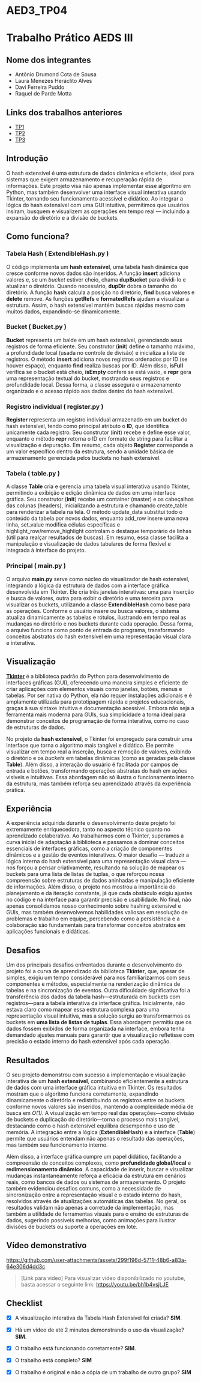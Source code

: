 # AED3_TP04
# Trabalho Prático AEDS III

## Nome dos integrantes

 - Antônio Drumond Cota de Sousa
 - Laura Menezes Heráclito Alves
 - Davi Ferreira Puddo
 - Raquel de Parde Motta
   
## Links dos trabalhos anteriores
- [TP1](https://github.com/AntonioDrumond/AED3_TP01/)
- [TP2](https://github.com/AntonioDrumond/AED3_TP02/)
- [TP3](https://github.com/davipuddo/AED3_TP03)

## Introdução

O hash extensível é uma estrutura de dados dinâmica e eficiente, ideal para sistemas que exigem armazenamento e recuperação rápida de informações. Este projeto visa não apenas implementar esse algoritmo em Python, mas também desenvolver uma interface visual interativa usando Tkinter, tornando seu funcionamento acessível e didático. Ao integrar a lógica do hash extensível com uma GUI intuitiva, permitimos que usuários insiram, busquem e visualizem as operações em tempo real — incluindo a expansão do diretório e a divisão de buckets.

## Como funciona?
### Tabela Hash ( ExtendibleHash.py )
O código implementa um **hash extensível**, uma tabela hash dinâmica que cresce conforme novos dados são inseridos. A função **insert** adiciona valores e, se um *bucket* estiver cheio, chama **dupBucket** para dividi-lo e atualizar o diretório. Quando necessário, **dupDir** dobra o tamanho do diretório. A função **hash** calcula a posição no diretório, **find** busca valores e **delete** remove. As funções **getRefs** e **formatedRefs** ajudam a visualizar a estrutura. Assim, o hash extensível mantém buscas rápidas mesmo com muitos dados, expandindo-se dinamicamente.

### Bucket ( Bucket.py )
**Bucket** representa um balde em um hash extensível, gerenciando seus registros de forma eficiente. Seu construtor (__init__) define o tamanho máximo, a profundidade local (usada no controle de divisão) e inicializa a lista de registros. O método **insert** adiciona novos registros ordenados por ID (se houver espaço), enquanto **find** realiza buscas por ID. Além disso, **isFull** verifica se o bucket está cheio, **isEmpty** confere se está vazio, e **__repr__** gera uma representação textual do bucket, mostrando seus registros e profundidade local. Dessa forma, a classe assegura o armazenamento organizado e o acesso rápido aos dados dentro do hash extensível.

### Registro individual ( register.py )
**Register** representa um registro individual armazenado em um bucket do hash extensível, tendo como principal atributo o **ID**, que identifica unicamente cada registro. Seu construtor (__init__) recebe e define esse valor, enquanto o método __repr__ retorna o ID em formato de string para facilitar a visualização e depuração. Em resumo, cada objeto **Register** corresponde a um valor específico dentro da estrutura, sendo a unidade básica de armazenamento gerenciada pelos buckets no hash extensível.

### Tabela ( table.py )
A classe **Table** cria e gerencia uma tabela visual interativa usando Tkinter, permitindo a exibição e edição dinâmica de dados em uma interface gráfica. Seu construtor (__init__) recebe um container (master) e os cabeçalhos das colunas (headers), inicializando a estrutura e chamando create_table para renderizar a tabela na tela. O método update_data substitui todo o conteúdo da tabela por novos dados, enquanto add_row insere uma nova linha, set_value modifica células específicas e highlight_row/remove_highlight controlam o destaque temporário de linhas (útil para realçar resultados de buscas). Em resumo, essa classe facilita a manipulação e visualização de dados tabulares de forma flexível e integrada à interface do projeto.

### Principal ( main.py )
O arquivo **main.py** serve como núcleo do visualizador de hash extensível, integrando a lógica da estrutura de dados com a interface gráfica desenvolvida em Tkinter. Ele cria três janelas interativas: uma para inserção e busca de valores, outra para exibir o diretório e uma terceira para visualizar os buckets, utilizando a classe **ExtendibleHash** como base para as operações. Conforme o usuário insere ou busca valores, o sistema atualiza dinamicamente as tabelas e rótulos, ilustrando em tempo real as mudanças no diretório e nos buckets durante cada operação. Dessa forma, o arquivo funciona como ponto de entrada do programa, transformando conceitos abstratos do hash extensível em uma representação visual clara e interativa.

## Visualização
[**Tkinter**](https://docs.python.org/pt-br/3.13/library/tkinter.html) é a biblioteca padrão do Python para desenvolvimento de interfaces gráficas (GUI), oferecendo uma maneira simples e eficiente de criar aplicações com elementos visuais como janelas, botões, menus e tabelas. Por ser nativa do Python, ela não requer instalações adicionais e é amplamente utilizada para prototipagem rápida e projetos educacionais, graças à sua sintaxe intuitiva e documentação acessível. Embora não seja a ferramenta mais moderna para GUIs, sua simplicidade a torna ideal para demonstrar conceitos de programação de forma interativa, como no caso de estruturas de dados.  

No projeto da **hash extensível**, o Tkinter foi empregado para construir uma interface que torna o algoritmo mais tangível e didático. Ele permite visualizar em tempo real a inserção, busca e remoção de valores, exibindo o diretório e os *buckets* em tabelas dinâmicas (como as geradas pela classe **Table**). Além disso, a interação do usuário é facilitada por campos de entrada e botões, transformando operações abstratas do hash em ações visíveis e intuitivas. Essa abordagem não só ilustra o funcionamento interno da estrutura, mas também reforça seu aprendizado através da experiência prática.

## Experiência

A experiência adquirida durante o desenvolvimento deste projeto foi extremamente enriquecedora, tanto no aspecto técnico quanto no aprendizado colaborativo. Ao trabalharmos com o Tkinter, superamos a curva inicial de adaptação à biblioteca e passamos a dominar conceitos essenciais de interfaces gráficas, como a criação de componentes dinâmicos e a gestão de eventos interativos. O maior desafio — traduzir a lógica interna do hash extensível para uma representação visual clara — nos forçou a pensar criativamente, resultando na solução de mapear os buckets para uma lista de listas de tuplas, o que reforçou nossa compreensão sobre estruturas de dados aninhadas e manipulação eficiente de informações. Além disso, o projeto nos mostrou a importância do planejamento e da iteração constante, já que cada obstáculo exigiu ajustes no código e na interface para garantir precisão e usabilidade. No final, não apenas consolidamos nosso conhecimento sobre hashing extensível e GUIs, mas também desenvolvemos habilidades valiosas em resolução de problemas e trabalho em equipe, percebendo como a persistência e a colaboração são fundamentais para transformar conceitos abstratos em aplicações funcionais e didáticas.

## Desafios

Um dos principais desafios enfrentados durante o desenvolvimento do projeto foi a curva de aprendizado da biblioteca **Tkinter**, que, apesar de simples, exigiu um tempo considerável para nos familiarizarmos com seus componentes e métodos, especialmente na renderização dinâmica de tabelas e na sincronização de eventos. Outra dificuldade significativa foi a transferência dos dados da tabela hash—estruturada em buckets com registros—para a tabela interativa da interface gráfica. Inicialmente, não estava claro como mapear essa estrutura complexa para uma representação visual intuitiva, mas a solução surgiu ao transformarmos os buckets em **uma lista de listas de tuplas**. Essa abordagem permitiu que os dados fossem exibidos de forma organizada na interface, embora tenha demandado ajustes manuais para garantir que a visualização refletisse com precisão o estado interno do hash extensível após cada operação. 


## Resultados

O seu projeto demonstrou com sucesso a implementação e visualização interativa de um **hash extensível**, combinando eficientemente a estrutura de dados com uma interface gráfica intuitiva em Tkinter. Os resultados mostram que o algoritmo funciona corretamente, expandindo dinamicamente o diretório e redistribuindo os registros entre os buckets conforme novos valores são inseridos, mantendo a complexidade média de busca em *O(1)*. A visualização em tempo real das operações—como divisão de buckets e duplicação do diretório—torna o processo mais tangível, destacando como o hash extensível equilibra desempenho e uso de memória. A integração entre a lógica (**ExtendibleHash**) e a interface (**Table**) permite que usuários entendam não apenas o resultado das operações, mas também seu funcionamento interno.  

Além disso, a interface gráfica cumpre um papel didático, facilitando a compreensão de conceitos complexos, como **profundidade global/local** e **redimensionamento dinâmico**. A capacidade de inserir, buscar e visualizar mudanças instantaneamente reforça a eficácia da estrutura em cenários reais, como bancos de dados ou sistemas de armazenamento. O projeto também evidenciou desafios comuns, como a necessidade de sincronização entre a representação visual e o estado interno do hash, resolvidos através de atualizações automáticas das tabelas. No geral, os resultados validam não apenas a corretude da implementação, mas também a utilidade de ferramentas visuais para o ensino de estruturas de dados, sugerindo possíveis melhorias, como animações para ilustrar divisões de buckets ou suporte a operações em lote.

## Vídeo demonstrativo


https://github.com/user-attachments/assets/299f196d-5711-48b6-a83a-64e306d4dd3c


> [Link para video]
> Para visualizar vídeo disponibilizado no youtube, basta acessar o seguinte link: https://youtu.be/bh1b4vsjLJE
## Checklist

- [x] A visualização interativa da Tabela Hash Extensível foi criada? **SIM**.

- [x] Há um vídeo de até 2 minutos demonstrando o uso da visualização? **SIM**.

- [x] O trabalho está funcionando corretamente? **SIM**.

- [x] O trabalho está completo? **SIM**

- [x] O trabalho é original e não a cópia de um trabalho de outro grupo? **SIM**

